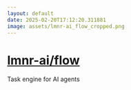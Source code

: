 ```yaml
---
layout: default
date: 2025-02-20T17:12:20.311881
image: assets/lmnr-ai_flow_cropped.png
---
```


# [lmnr-ai/flow](https://github.com/lmnr-ai/flow)

Task engine for AI agents
